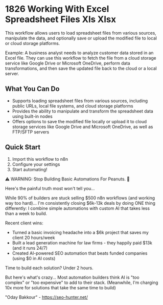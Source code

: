 # 1826 Working With Excel Spreadsheet Files Xls Xlsx

This workflow allows users to load spreadsheet files from various sources, manipulate the data, and optionally save or upload the modified file to local or cloud storage platforms.

Example: A business analyst needs to analyze customer data stored in an Excel file. They can use this workflow to fetch the file from a cloud storage service like Google Drive or Microsoft OneDrive, perform data transformations, and then save the updated file back to the cloud or a local server.

## What You Can Do
- Supports loading spreadsheet files from various sources, including public URLs, local file systems, and cloud storage platforms
- Provides the ability to manipulate and transform the spreadsheet data using built-in nodes
- Offers options to save the modified file locally or upload it to cloud storage services like Google Drive and Microsoft OneDrive, as well as FTP/SFTP servers

## Quick Start
1. Import this workflow to n8n
2. Configure your settings
3. Start automating!

⚠️ WARNING: Stop Building Basic Automations For Peanuts. 🚫

Here's the painful truth most won't tell you...

While 90% of builders are stuck selling $500 n8n workflows (and working way too hard)...
I'm consistently closing $6k-13k deals by doing ONE thing differently:
I combine simple automations with custom AI that takes less than a week to build.

Recent client wins:
* Turned a basic invoicing headache into a $6k project that saves my client 20 hours/week
* Built a lead generation machine for law firms - they happily paid $13k (and it runs 24/7)
* Created AI-powered SEO automation that beats funded companies (using $0 in AI costs)

Time to build each solution? Under 2 hours.

But here's what's crazy...
Most automation builders think AI is "too complex" or "too expensive" to add to their stack.
(Meanwhile, I'm charging 10x more for solutions that take the same time to build)

"Oday Bakkour" - https://seo-hunter.net/
